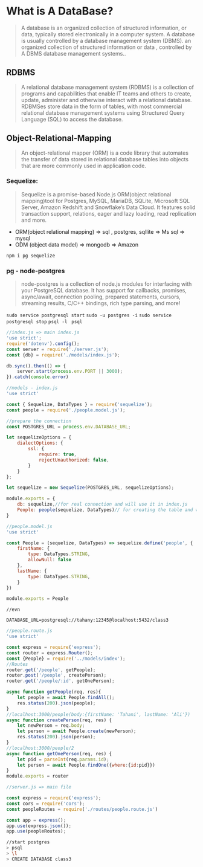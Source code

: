 # What is A DataBase?

> A database is an organized collection of structured information, or data, typically stored electronically in a computer system. A database is usually controlled by a database management system (DBMS). an organized collection of structured information or data , controlled by A DBMS database management systems..

## RDBMS

> A relational database management system (RDBMS) is a collection of programs and capabilities that enable IT teams and others to create, update, administer and otherwise interact with a relational database. RDBMSes store data in the form of tables, with most commercial relational database management systems using Structured Query Language (SQL) to access the database.

## Object-Relational-Mapping

> An object-relational mapper (ORM) is a code library that automates the transfer of data stored in relational database tables into objects that are more commonly used in application code.

### Sequelize:

> Sequelize is a promise-based Node.js ORM(object relational mapping)tool for Postgres, MySQL, MariaDB, SQLite, Microsoft SQL Server, Amazon Redshift and Snowflake’s Data Cloud. It features solid transaction support, relations, eager and lazy loading, read replication and more.

* ORM(object relational mapping) => sql , postgres, sqllite => Ms sql => mysql
* ODM (object data model) => mongodb =>  Amazon 


``npm i pg sequelize``

### pg - node-postgres

> node-postgres is a collection of node.js modules for interfacing with your PostgreSQL database. It has support for callbacks, promises, async/await, connection pooling, prepared statements, cursors, streaming results, C/C++ bindings, rich type parsing, and more!


``sudo service postgresql start``
``sudo -u postgres -i``
``sudo service postgresql stop``
``psql -l ``
``psql``


```javascript
//index.js => main index.js
'use strict';
require('dotenv').config();
const server = require('./server.js');
const {db} = require('./models/index.js');

db.sync().then(() => {
    server.start(process.env.PORT || 3000);
}).catch(console.error)
```

```javascript
//models - index.js
'use strict'

const { Sequelize, DataTypes } = require('sequelize');
const people = require('./people.model.js');

//prepare the connection
const POSTGRES_URL = process.env.DATABASE_URL;

let sequelizeOptions = {
    dialectOptions: {
        ssl: {
            require: true,
            rejectUnauthorized: false,
        }
    }
};

let sequelize = new Sequelize(POSTGRES_URL, sequelizeOptions);

module.exports = {
    db: sequelize,//for real connection and will use it in index.js
    People: people(sequelize, DataTypes)// for creating the table and will use it in our route
}

//people.model.js
'use strict'

const People = (sequelize, DataTypes) => sequelize.define('people', {
    firstName: {
        type: DataTypes.STRING,
        allowNull: false
    },
    lastName: {
        type: DataTypes.STRING,
    }
})

module.exports = People
```

```
//evn

DATABASE_URL=postgresql://tahany:12345@localhost:5432/class3
```

```javascript
//people.route.js
'use strict'

const express = require('express');
const router = express.Router();
const {People} = require('../models/index');
//Routes
router.get('/people', getPeople);
router.post('/people', createPerson);
router.get('/people/:id', getOnePerson);

async function getPeople(req, res){
    let people = await People.findAll();
    res.status(200).json(people);
}
//localhost:3000/people(body:{firstName: 'Tahani', lastName: 'Ali'})
async function createPerson(req, res) {
    let newPerson = req.body;
    let person = await People.create(newPerson);
    res.status(200).json(person);
}
//localhost:3000/people/2
async function getOnePerson(req, res) {
    let pid = parseInt(req.params.id);
    let person = await People.findOne({where:{id:pid}})
}
module.exports = router
```

```javascript
//server.js => main file

const express = require('express');
const cors = require('cors');
const peopleRoutes = require('./routes/people.route.js')

const app = express();
app.use(express.json());
app.use(peopleRoutes);
```

```bash
//start postgres
> psql
> \l
> CREATE DATABASE class3
```